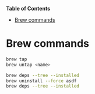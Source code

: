 <!-- START doctoc generated TOC please keep comment here to allow auto update -->
<!-- DON'T EDIT THIS SECTION, INSTEAD RE-RUN doctoc TO UPDATE -->
**Table of Contents**

- [Brew commands](#brew-commands)

<!-- END doctoc generated TOC please keep comment here to allow auto update -->

# Brew commands

```sh
brew tap
brew untap <name>
```

```sh
brew deps --tree --installed
brew uninstall --force asdf
brew deps --tree --installed
```
